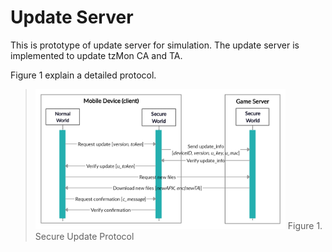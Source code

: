 # Update Server
This is prototype of update server for simulation.
The update server is implemented to update tzMon CA and TA.

Figure 1 explain a detailed protocol.

> <img src="../img/secure_update.jpg" width="400"></img>
> Figure 1. Secure Update Protocol
